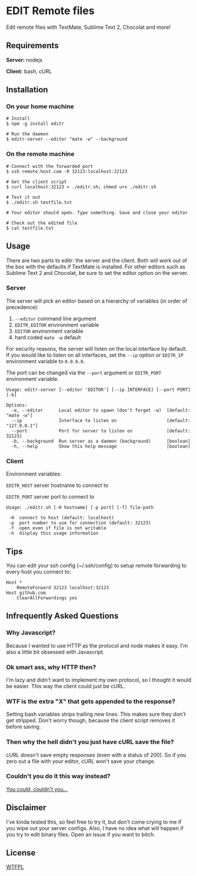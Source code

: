 # EDIT Remote files

Edit remote files with TextMate, Sublime Text 2, Chocolat and more!

## Requirements

**Server:** nodejs

**Client:** bash, cURL

## Installation

### On your home machine

```shell
# Install
$ npm -g install editr

# Run the daemon
$ editr-server --editor "mate -w" --background
```

### On the remote machine

```shell
# Connect with the forwarded port
$ ssh remote.host.com -R 32123:localhost:32123

# Get the client script
$ curl localhost:32123 > ./editr.sh; chmod u+x ./editr.sh

# Test it out
$ ./editr.sh testfile.txt

# Your editor should open. Type something. Save and close your editor

# Check out the edited file
$ cat testfile.txt
```

## Usage

There are two parts to editr: the server and the client.
Both will work out of the box with the defaults if TextMate is installed. For other editors such as Sublime Text 2 and Chocolat, be sure to set the editor option on the server.

### Server

The server will pick an editor based on a hierarchy of variables (in order of precedence):

1. `--editor` command line argument
2. `EDITR_EDITOR` environment variable
3. `EDITOR` environment variable
4. hard coded `mate -w` default

For security reasons, the server will listen on the local interface by default.
If you would like to listen on all interfaces, set the `--ip` option or `EDITR_IP` environment variable to `0.0.0.0`.

The port can be changed via the `--port` argument or `EDITR_PORT` environment variable.

```
Usage: editr-server [--editor 'EDITOR'] [--ip INTERFACE] [--port PORT] [-b]

Options:
  -e, --editor      Local editor to spawn (don't forget -w)  [default: "mate -w"]
  --ip              Interface to listen on                   [default: "127.0.0.1"]
  --port            Port for server to listen on             [default: 32123]
  -b, --background  Run server as a daemon (background)      [boolean]
  -h, --help        Show this help message                   [boolean]
```

### Client

Environment variables:

`EDITR_HOST` server hostname to connect to

`EDITR_PORT` server port to connect to

```
Usage: ./editr.sh [-H hostname] [-p port] [-f] file-path

 -H  connect to host (default: localhost)
 -p  port number to use for connection (default: 32123)
 -f  open even if file is not writable
 -h  display this usage information
```


## Tips

You can edit your ssh config (~/.ssh/config) to setup remote forwarding to every host you connect to:

```
Host *
    RemoteForward 32123 localhost:32123
Host github.com
    ClearAllForwardings yes
```

## Infrequently Asked Questions

### Why Javascript?

Because I wanted to use HTTP as the protocol and node makes it easy. I'm also a little bit obsessed with Javascript.

### Ok smart ass, why HTTP then?

I'm lazy and didn't want to implement my own protocol, so I thought it would be easier. This way the client could just be cURL.

### WTF is the extra "X" that gets appended to the response?

Setting bash variables strips trailing new lines. This makes sure they don't get stripped. Don't worry though, because the client script removes it before saving.

### Then why the hell didn't you just have cURL save the file?

cURL doesn't save empty responses (even with a status of 200). So if you zero out a file with your editor, cURL won't save your change.

### Couldn't you do it this way instead?

[You could, couldn't you...](https://help.github.com/articles/fork-a-repo)

## Disclaimer

I've kinda tested this, so feel free to try it, but don't come crying to me if you wipe out your server configs. 
Also, I have no idea what will happen if you try to edit binary files. Open an issue if you want to bitch.

## License

[WTFPL](http://en.wikipedia.org/wiki/WTFPL)